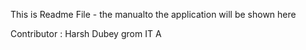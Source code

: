 This is Readme File - the manualto the application will be shown here

Contributor : Harsh Dubey grom IT A
